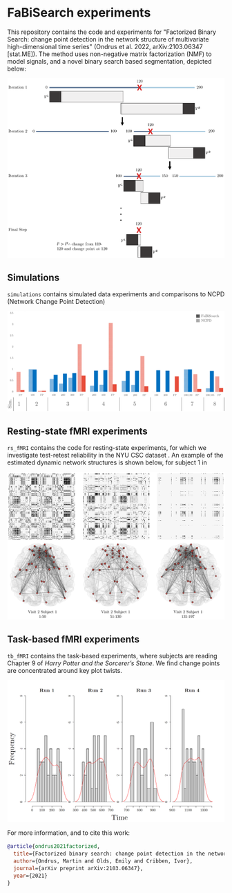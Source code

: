 # FaBiSearch experiments

This repository contains the code and experiments for "Factorized Binary Search: change point detection in the network structure of multivariate high-dimensional time series" (Ondrus et al. 2022, 	arXiv:2103.06347 [stat.ME]). The method uses non-negative matrix factorization (NMF) to model signals, and a novel binary search based segmentation, depicted below:

![Binary search segmentation](images/binsearch.png)

## Simulations

`simulations` contains simulated data experiments and comparisons to NCPD (Network Change Point Detection)

![Simulation results](images/simresults.png)

## Resting-state fMRI experiments

`rs_fMRI` contains the code for resting-state experiments, for which we investigate test-retest reliability in the NYU CSC dataset . An example of the estimated dynamic network structures is shown below, for subject 1 in 

![Subject 1, visit 2](images/visit2_sub1.png)

## Task-based fMRI experiments

`tb_fMRI` contains the task-based experiments, where subjects are reading Chapter 9 of *Harry Potter and the Sorcerer’s Stone*. We find change points are concentrated around key plot twists.

![Change points during reading](images/hp_cps_density.png)

For more information, and to cite this work:

```bibtex
@article{ondrus2021factorized,
  title={Factorized binary search: change point detection in the network structure of multivariate high-dimensional time series},
  author={Ondrus, Martin and Olds, Emily and Cribben, Ivor},
  journal={arXiv preprint arXiv:2103.06347},
  year={2021}
}
```